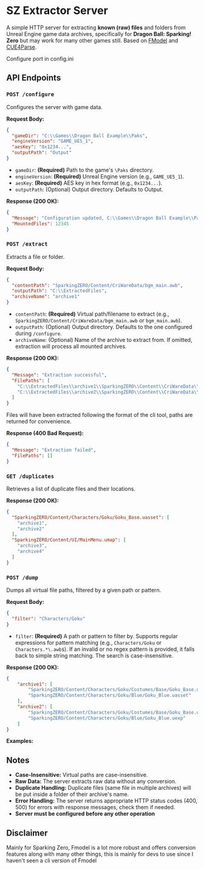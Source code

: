﻿# SZ Extractor Server

A simple HTTP server for extracting **known (raw) files** and folders from Unreal Engine game data archives, specifically for **Dragon Ball: Sparking! Zero** but may work for many other games still. Based on [FModel](https://github.com/4sval/FModel/tree/master) and [CUE4Parse](https://github.com/FabianFG/CUE4Parse/tree/master).

Configure port in config.ini

## API Endpoints

### `POST /configure`

Configures the server with game data.

**Request Body:**
```json
{
  "gameDir": "C:\\Games\\Dragon Ball Example\\Paks",
  "engineVersion": "GAME_UE5_1",
  "aesKey": "0x1234...",
  "outputPath": "Output"
}
```
*   `gameDir`: **(Required)** Path to the game's `\Paks` directory.
*   `engineVersion`: **(Required)** Unreal Engine version (e.g., `GAME_UE5_1`).
*   `aesKey`: **(Required)** AES key in hex format (e.g., `0x1234...`).
*   `outputPath`: (Optional) Output directory. Defaults to Output.

**Response (200 OK):**
```json
{
  "Message": "Configuration updated, C:\\Games\\Dragon Ball Example\\Paks mounted",
  "MountedFiles": 12345
}
```
### `POST /extract`

Extracts a file or folder.

**Request Body:**
```json
{
  "contentPath": "SparkingZERO/Content/CriWareData/bgm_main.awb",
  "outputPath": "C:\\ExtractedFiles",
  "archiveName": "archive1"
}
```
*   `contentPath`: **(Required)** Virtual path/filename to extract (e.g., `SparkingZERO/Content/CriWareData/bgm_main.awb` or `bgm_main.awb`).
*   `outputPath`: (Optional) Output directory. Defaults to the one configured during `/configure`.
*   `archiveName`: (Optional) Name of the archive to extract from. If omitted, extraction will process all mounted archives.

**Response (200 OK):**
```json
{
  "Message": "Extraction successful",
  "FilePaths": [
    "C:\\ExtractedFiles\\archive1\\SparkingZERO\\Content\\CriWareData\\bgm_main.awb",
    "C:\\ExtractedFiles\\archive2\\SparkingZERO\\Content\\CriWareData\\bgm_main.awb"
  ]
}
```
Files will have been extracted following the format of the cli tool, paths are returned for convenience.

**Response (400 Bad Request):**
```json
{
  "Message": "Extraction failed",
  "FilePaths": [] 
}
```
### `GET /duplicates`

Retrieves a list of duplicate files and their locations.

**Response (200 OK):**
```json
{
  "SparkingZERO/Content/Characters/Goku/Goku_Base.uasset": [
    "archive1",
    "archive2"
  ],
  "SparkingZERO/Content/UI/MainMenu.umap": [
    "archive3",
    "archive4"
  ]
}
```
### `POST /dump`

Dumps all virtual file paths, filtered by a given path or pattern.

**Request Body:**
```json
{
  "filter": "Characters/Goku"
}
```
*   `filter`: **(Required)** A path or pattern to filter by. Supports regular expressions for pattern matching (e.g., `Characters/Goku` or `Characters.*\.awb$`). If an invalid or no regex pattern is provided, it falls back to simple string matching. The search is case-insensitive.

**Response (200 OK):**
```json
{
    "archive1": [
        "SparkingZERO/Content/Characters/Goku/Costumes/Base/Goku_Base.uasset",
        "SparkingZERO/Content/Characters/Goku/Blue/Goku_Blue.uasset"
    ],
    "archive2": [
        "SparkingZERO/Content/Characters/Goku/Costumes/Base/Goku_Base.uexp",
        "SparkingZERO/Content/Characters/Goku/Blue/Goku_Blue.uexp"
    ]
}
```
**Examples:**

## Notes

*   **Case-Insensitive:** Virtual paths are case-insensitive.
*   **Raw Data:** The server extracts raw data without any conversion.
*   **Duplicate Handling:** Duplicate files (same file in multiple archives) will be put inside a folder of their archive's name.
*   **Error Handling:** The server returns appropriate HTTP status codes (400, 500) for errors with response messages, check them if needed.
*   **Server must be configured before any other operation**

## Disclaimer

Mainly for Sparking Zero, Fmodel is a lot more robust and offers conversion features along with many other things, this is mainly for devs to use since I haven't seen a cli version of Fmodel
